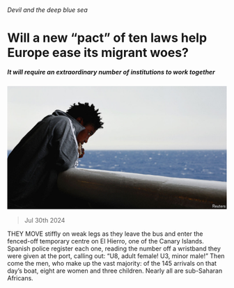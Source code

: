 ###### Devil and the deep blue sea

# Will a new “pact” of ten laws help Europe ease its migrant woes? 

##### It will require an extraordinary number of institutions to work together 

![image](images/20240803_EUP003.jpg) 

> Jul 30th 2024 

THEY MOVE stiffly on weak legs as they leave the bus and enter the fenced-off temporary centre on El Hierro, one of the Canary Islands. Spanish police register each one, reading the number off a wristband they were given at the port, calling out: “U8, adult female! U3, minor male!” Then come the men, who make up the vast majority: of the 145 arrivals on that day’s boat, eight are women and three children. Nearly all are sub-Saharan Africans.

